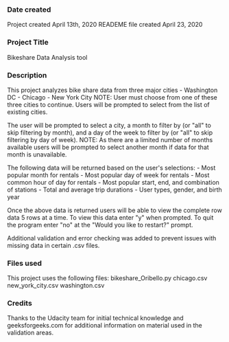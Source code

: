 ### Date created
Project created April 13th, 2020
READEME file created April 23, 2020

### Project Title
Bikeshare Data Analysis tool

### Description
This project analyzes bike share data from three major cities
    - Washington DC
    - Chicago
    - New York City
NOTE: User must choose from one of these three cities to continue. Users will be prompted to select from the list of existing cities.

The user will be prompted to select a city, a month to filter by (or "all" to skip filtering by month), and a day of the week to filter by (or "all" to skip filtering by day of week).
NOTE: As there are a limited number of months available users will be prompted to select another month if data for that month is unavailable.

The following data will be returned based on the user's selections:
    - Most popular month for rentals
    - Most popular day of week for rentals
    - Most common hour of day for rentals
    - Most popular start, end, and combination of stations
    - Total and average trip durations
    - User types, gender, and birth year

Once the above data is returned users will be able to view the complete row data 5 rows at a time. To view this data enter "y" when prompted. To quit the program enter "no" at the "Would you like to restart?" prompt.

Additional validation and error checking was added to prevent issues with missing data in certain .csv files. 

### Files used
This project uses the following files:
    bikeshare_Oribello.py
    chicago.csv
    new_york_city.csv
    washington.csv

### Credits
Thanks to the Udacity team for initial technical knowledge and geeksforgeeks.com for additional information on material used in the validation areas.
